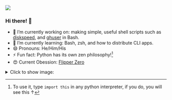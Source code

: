 <a href="https://img.shields.io/badge/%F0%9F%90%ACFlipper%20Name-Sputnik-orange"><img src="https://img.shields.io/badge/%F0%9F%90%ACFlipper%20Name-Sputnik-orange"></a>

### Hi there! 👋
- 🔭 I’m currently working on: making simple, useful shell scripts such as [diskspeed](https://github.com/n-coder82/diskspeed), and [ghuser](https://github.com/n-coder82/ghuser) in Bash.
- 🌱 I’m currently learning: Bash, zsh, and how to distribute CLI apps.
- 😄 Pronouns: He/Him/His
- ⚡ Fun fact: Python has its own zen philosophy![^1]
- 😍 Current Obession: [Flipper Zero](https://flipperzero.one)

<details>

<summary>Click to show image:</summary>

<img width="493" alt="image" src="https://github.com/N-coder82/N-Coder82/assets/80474621/0f2d7c2c-da7b-4062-9aaf-f23cc6f618ea">

</details>

[^1]: To use it, type `import this` in any python interpreter, if you do, you will see this ↑
